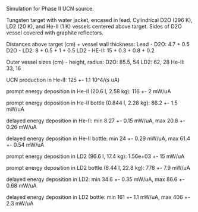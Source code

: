 Simulation for Phase II UCN source.

Tungsten target with water jacket, encased in lead.
Cylindrical D2O (296 K), LD2 (20 K), and He-II (1 K) vessels centered above target.
Sides of D2O vessel covered with graphite reflectors.

Distances above target (cm) + vessel wall thickness:
Lead - D2O: 4.7 + 0.5
D2O - LD2: 8 + 0.5 + 1 + 0.5
LD2 - HE-II: 15 + 0.3 + 0.8 + 0.2

Outer vessel sizes (cm) - height, radius:
D2O: 85.5, 54
LD2: 62, 28
He-II: 33, 16

UCN production in He-II:
125 +- 1.1 10^4/(s uA)

prompt energy deposition in He-II (20.6 l, 2.58 kg):
116 +- 2 mW/uA

prompt energy deposition in He-II bottle (0.844 l, 2.28 kg):
86.2 +- 1.5 mW/uA

delayed energy deposition in He-II:
min 8.27 +- 0.15 mW/uA, max 20.8 +- 0.26 mW/uA

delayed energy deposition in He-II bottle:
min 24 +- 0.29 mW/uA, max 61.4 +- 0.54 mW/uA

prompt energy deposition in LD2 (96.6 l, 17.4 kg):
1.56e+03 +- 15 mW/uA

prompt energy deposition in LD2 bottle (8.44 l, 22.8 kg):
778 +- 7.9 mW/uA

delayed energy deposition in LD2:
min 34.6 +- 0.35 mW/uA, max 86.6 +- 0.68 mW/uA

delayed energy deposition in LD2 bottle:
min 161 +- 1.1 mW/uA, max 406 +- 2.3 mW/uA

